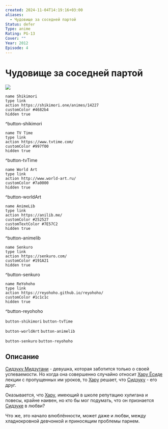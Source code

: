 ```yaml
---
created: 2024-11-04T14:19:16+03:00
aliases:
  - Чудовище за соседней партой
Status: defer
Type: anime
Rating: PG-13
Cover: ""
Year: 2012
Episode: 4
---
```


# Чудовище за соседней партой

![](https://nyaa.shikimori.one/uploads/poster/animes/14227/101b0d55b0b2225ed91b624fbebafaaa.jpeg)

```button
name Shikimori
type link
action https://shikimori.one/animes/14227
customColor #4682b4
hidden true
```
^button-shikimori

```button
name TV Time
type link
action https://www.tvtime.com/
customColor #997f00
hidden true
```
^button-tvTime

```button
name World Art
type link
action http://www.world-art.ru/
customColor #7a0000
hidden true
```
^button-worldArt

```button
name AnimeLib
type link
action https://anilib.me/
customColor #252527
customTextColor #7E57C2
hidden true
```
^button-animelib

```button
name Senkuro
type link
action https://senkuro.com/
customColor #191A21
hidden true
```
^button-senkuro

```button
name ReYohoho
type link
action https://reyohoho.github.io/reyohoho/
customColor #1c1c1c
hidden true
```
^button-reyohoho

`button-shikimori` `button-tvTime`

`button-worldArt` `button-animelib`

`button-senkuro` `button-reyohoho`

## Описание

[Сидзуку Мидзутани](https://shikimori.one/characters/37685-shizuku-mizutani) - девушка, которая заботится только о своей успеваемости. Но когда она совершенно случайно относит [Хару Ёсиде](https://shikimori.one/characters/37687-haru-yoshida) лекции с пропущенных им уроков, то [Хару](https://shikimori.one/characters/37687-haru-yoshida) решает, что [Сидзуку](https://shikimori.one/characters/37685-shizuku-mizutani) - его друг.

Оказывается, что [Хару](https://shikimori.one/characters/37687-haru-yoshida), имеющий в школе репутацию хулигана и повесы, крайне наивен, но кто бы мог подумать, что он признается [Сидзуке](https://shikimori.one/characters/37685-shizuku-mizutani) в любви? 

Что же, это начало влюблённости, может даже и любви, между хладнокровной девчонкой и приносящим проблемы парнем.

